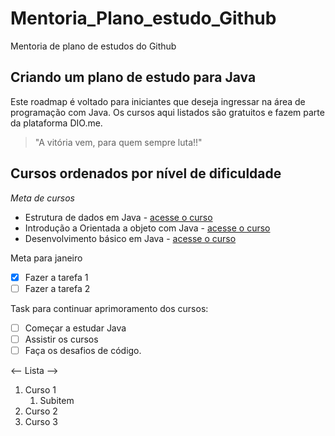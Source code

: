 # Mentoria_Plano_estudo_Github

Mentoria de plano de estudos do Github
## Criando um plano de estudo para Java

Este roadmap é voltado para iniciantes que deseja ingressar na área de programação com Java. Os 
cursos aqui listados são gratuitos e fazem parte da plataforma DIO.me.

>"A vitória vem, para quem sempre luta!!"
<!-- Minhas palavras -->
## Cursos ordenados por nível de dificuldade

_*Meta de cursos*_
- Estrutura de dados em Java - [acesse o curso](https://web.dio.me/course/estrutura-de-dados-em-java-introducao/learning/11e9cb23-9b15-4a01-b5bc-80c5d27b2c58)
- Introdução a Orientada a objeto com Java - [acesse o curso](https://web.dio.me/course/praticando-orientacao-a-objetos-com-java/learning/bd32419b-9081-4426-ad13-e6d380e93443)
- Desenvolvimento básico em Java - [acesse o curso](https://web.dio.me/course/desenvolvimento-basico-em-java/learning/38d441ef-3c29-4ca4-9047-178603a8f656)

Meta para janeiro
- [x] Fazer a tarefa 1
- [ ] Fazer a tarefa 2

Task para continuar aprimoramento dos cursos:
- [ ] Começar a estudar Java
- [ ] Assistir os cursos
- [ ] Faça os desafios de código.

<-- Lista -->
1. Curso 1
   1. Subitem
2. Curso 2
3. Curso 3
